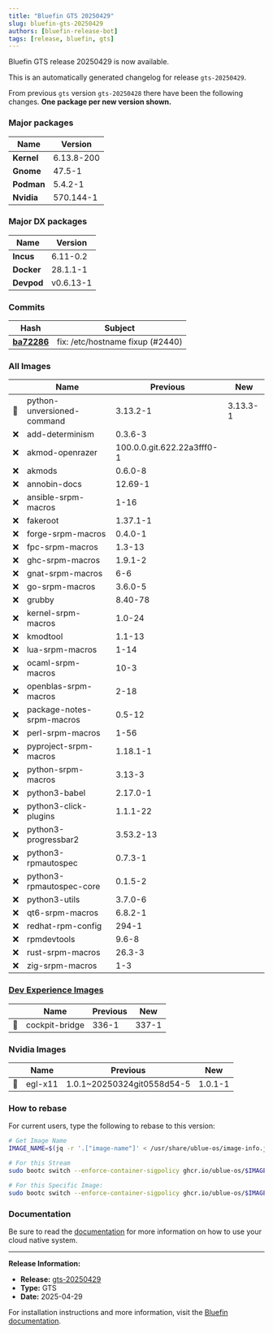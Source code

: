 ```yaml
---
title: "Bluefin GTS 20250429"
slug: bluefin-gts-20250429
authors: [bluefin-release-bot]
tags: [release, bluefin, gts]
---
```


Bluefin GTS release 20250429 is now available.

<!--truncate-->

This is an automatically generated changelog for release `gts-20250429`.

From previous `gts` version `gts-20250428` there have been the following changes. **One package per new version shown.**

### Major packages
| Name | Version |
| --- | --- |
| **Kernel** | 6.13.8-200 |
| **Gnome** | 47.5-1 |
| **Podman** | 5.4.2-1 |
| **Nvidia** | 570.144-1 |

### Major DX packages
| Name | Version |
| --- | --- |
| **Incus** | 6.11-0.2 |
| **Docker** | 28.1.1-1 |
| **Devpod** | v0.6.13-1 |

### Commits
| Hash | Subject |
| --- | --- |
| **[ba72286](https://github.com/ublue-os/bluefin/commit/ba72286e9f6d5bb03d5a71940ca2dd86a16f6867)** | fix: /etc/hostname fixup (#2440) |

### All Images
| | Name | Previous | New |
| --- | --- | --- | --- |
| 🔄 | python-unversioned-command | 3.13.2-1 | 3.13.3-1 |
| ❌ | add-determinism | 0.3.6-3 | |
| ❌ | akmod-openrazer | 100.0.0.git.622.22a3fff0-1 | |
| ❌ | akmods | 0.6.0-8 | |
| ❌ | annobin-docs | 12.69-1 | |
| ❌ | ansible-srpm-macros | 1-16 | |
| ❌ | fakeroot | 1.37.1-1 | |
| ❌ | forge-srpm-macros | 0.4.0-1 | |
| ❌ | fpc-srpm-macros | 1.3-13 | |
| ❌ | ghc-srpm-macros | 1.9.1-2 | |
| ❌ | gnat-srpm-macros | 6-6 | |
| ❌ | go-srpm-macros | 3.6.0-5 | |
| ❌ | grubby | 8.40-78 | |
| ❌ | kernel-srpm-macros | 1.0-24 | |
| ❌ | kmodtool | 1.1-13 | |
| ❌ | lua-srpm-macros | 1-14 | |
| ❌ | ocaml-srpm-macros | 10-3 | |
| ❌ | openblas-srpm-macros | 2-18 | |
| ❌ | package-notes-srpm-macros | 0.5-12 | |
| ❌ | perl-srpm-macros | 1-56 | |
| ❌ | pyproject-srpm-macros | 1.18.1-1 | |
| ❌ | python-srpm-macros | 3.13-3 | |
| ❌ | python3-babel | 2.17.0-1 | |
| ❌ | python3-click-plugins | 1.1.1-22 | |
| ❌ | python3-progressbar2 | 3.53.2-13 | |
| ❌ | python3-rpmautospec | 0.7.3-1 | |
| ❌ | python3-rpmautospec-core | 0.1.5-2 | |
| ❌ | python3-utils | 3.7.0-6 | |
| ❌ | qt6-srpm-macros | 6.8.2-1 | |
| ❌ | redhat-rpm-config | 294-1 | |
| ❌ | rpmdevtools | 9.6-8 | |
| ❌ | rust-srpm-macros | 26.3-3 | |
| ❌ | zig-srpm-macros | 1-3 | |

### [Dev Experience Images](https://docs.projectbluefin.io/bluefin-dx)
| | Name | Previous | New |
| --- | --- | --- | --- |
| 🔄 | cockpit-bridge | 336-1 | 337-1 |

### Nvidia Images
| | Name | Previous | New |
| --- | --- | --- | --- |
| 🔄 | egl-x11 | 1.0.1~20250324git0558d54-5 | 1.0.1-1 |



### How to rebase
For current users, type the following to rebase to this version:
```bash
# Get Image Name
IMAGE_NAME=$(jq -r '.["image-name"]' < /usr/share/ublue-os/image-info.json)

# For this Stream
sudo bootc switch --enforce-container-sigpolicy ghcr.io/ublue-os/$IMAGE_NAME:gts

# For this Specific Image:
sudo bootc switch --enforce-container-sigpolicy ghcr.io/ublue-os/$IMAGE_NAME:gts-20250429
```

### Documentation
Be sure to read the [documentation](https://docs.projectbluefin.io/) for more information
on how to use your cloud native system.

---

**Release Information:**
- **Release:** [gts-20250429](https://github.com/ublue-os/bluefin/releases/tag/gts-20250429)
- **Type:** GTS
- **Date:** 2025-04-29

For installation instructions and more information, visit the [Bluefin documentation](https://docs.projectbluefin.io/).
